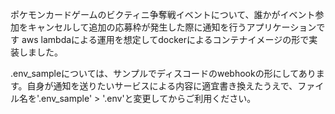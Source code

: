 ポケモンカードゲームのビクティニ争奪戦イベントについて、誰かがイベント参加をキャンセルして追加の応募枠が発生した際に通知を行うアプリケーションです
aws lambdaによる運用を想定してdockerによるコンテナイメージの形で実装しました。

.env_sampleについては、サンプルでディスコードのwebhookの形にしてあります。自身が通知を送りたいサービスによる内容に適宜書き換えたうえで、ファイル名を'.env_sample' > '.env'と変更してからご利用ください。
